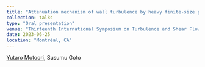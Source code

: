 ```yaml
---
title: "Attenuation mechanism of wall turbulence by heavy finite-size particles"
collection: talks
type: "Oral presentation"
venue: "Thirteenth International Symposium on Turbulence and Shear Flow Phenomena (TSFP13)"
date: 2023-06-25
location: "Montréal, CA"
---
```


<u>Yutaro Motoori</u>, Susumu Goto <br>

